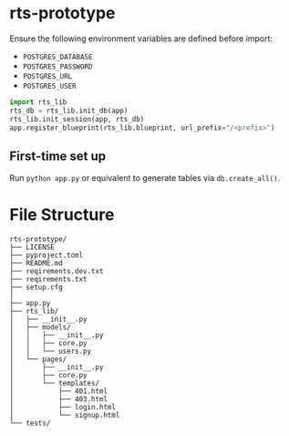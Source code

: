 # rts-prototype

Ensure the following environment variables are defined before import:
- `POSTGRES_DATABASE`
- `POSTGRES_PASSWORD`
- `POSTGRES_URL`
- `POSTGRES_USER`

```python
import rts_lib
rts_db = rts_lib.init_db(app)
rts_lib.init_session(app, rts_db)
app.register_blueprint(rts_lib.blueprint, url_prefix="/<prefix>")
```

## First-time set up

Run `python app.py` or equivalent to generate tables via `db.create_all()`.

# File Structure
```
rts-prototype/
├── LICENSE
├── pyproject.toml
├── README.md
├── reqirements.dev.txt
├── reqirements.txt
├── setup.cfg
│
├── app.py
├── rts_lib/
│   ├── __init__.py
│   ├── models/
│   │   ├── __init__.py
│   │   ├── core.py
│   │   └── users.py
│   └── pages/
│       ├── __init__.py
│       ├── core.py
│       └── templates/
│           ├── 401.html
│           ├── 403.html
│           ├── login.html
│           └── signup.html
└── tests/
```
